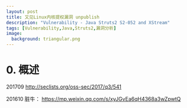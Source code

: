 ```yaml
---
layout: post
title: 又见Linux内核提权漏洞 unpublish
description: "Vulnerability - Java Struts2 S2-052 and XStream"
tags: [Vulnerability,Java,Struts2,漏洞分析]
image:
  background: triangular.png
---
```


# 0. 概述

201709
http://seclists.org/oss-sec/2017/q3/541

201610
脏牛：
https://mp.weixin.qq.com/s/xyJGvEa6qH4368a3wZpwtQ